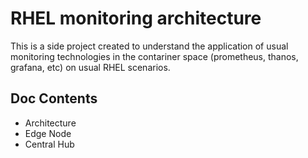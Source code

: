 # RHEL monitoring architecture

This is a side project created to understand the application of usual monitoring technologies in the contariner space (prometheus, thanos, grafana, etc) on usual RHEL scenarios.

## Doc Contents

- Architecture
- Edge Node
- Central Hub

